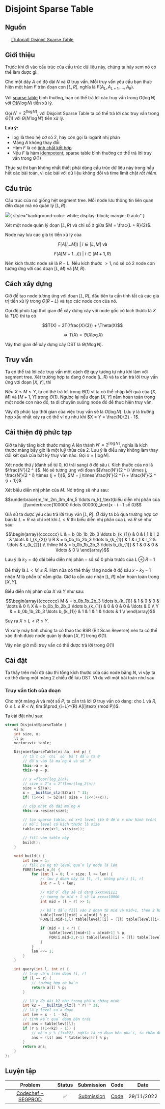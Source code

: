 # Disjoint Sparse Table

## Nguồn

<img src="/CPBlogs/img/codechef.png" width="16" height="16"/> [[Tutorial] Disjoint Sparse Table](https://discuss.codechef.com/t/tutorial-disjoint-sparse-table/17404)

## Giới thiệu

Trước khi đi vào cấu trúc của cấu trúc dữ liệu này, chúng ta hãy xem nó có thể làm được gì.

Cho một dãy $A$ có độ dài $N$ và $Q$ truy vấn. Mỗi truy vấn yêu cầu bạn thực hiện một hàm $F$ trên đoạn con $[L, R]$, nghĩa là $F(A_L, A_{L+1}, \ldots, A_R)$.

Với [sparse table](../../../cp-algorithms/data_structures/fundamentals/sparse_table/sparse_table.md) bình thường, bạn có thể trả lời các truy vấn trong $O(\log  N)$ với $\Theta(N \log N)$ tiền xử lý.

Gọi $N' = 2 ^ {\lceil\log N\rceil}$, với Disjoint Sparse Table ta có thể trả lời các truy vấn trong $\Theta(1)$ với $\Theta(N' \log N')$ tiền xử lý.

**Lưu ý:**

- $\log$ là theo hệ cơ số 2, hay còn gọi là logarit nhị phân
- Mảng $A$ không thay đổi
- Hàm $F$ là có [tính chất kết hợp](https://vi.wikipedia.org/wiki/T%C3%ADnh_k%E1%BA%BFt_h%E1%BB%A3p)
- Nếu $F$ là hàm [idempotent](https://en.wikipedia.org/wiki/Idempotence), sparse table bình thường có thể trả lời truy vấn trong $\Theta(1)$

Thực sự thì bạn không nhất thiết phải dùng cấu trúc dữ liệu này trong hầu hết các bài toán, vì các bài với dữ liệu không đổi và time limit chật *rất hiếm*.

## Cấu trúc

Cấu trúc của nó giống hệt segment tree. Mỗi node lưu thông tin liên quan đến đoạn mà nó quản lý $[L, R)$.

![](figure1.png){ style="background-color: white; display: block; margin: 0 auto" }

Xét một node quản lý đoạn $[L, R)$ và chỉ số ở giữa $M = \frac{L + R}{2}$.

Node này lưu các giá trị tiền xử lý của

$$F(A[i \ldots M]) \text{ | } i \in [L, M] \text{ và} $$

$$F(A[M + 1 \ldots i]) \text{ | } i \in [M + 1, R)$$

Nên kích thước node sẽ là $R - L$. Nếu kích thước $> 1$, nó sẽ có 2 node con tương ứng với các đoạn $[L, M)$ và $[M, R)$.

## Cách xây dựng

Giờ để tạo node tương ứng với đoạn $[L, R)$, đầu tiên ta cần tính tất cả các giá trị tiền xử lý trong $\Theta(R-L)$ và tạo các node con của nó.

Gọi độ phức tạp thời gian để xây dựng cây với node gốc có kích thước là $X$ là $T(X)$ thì ta có

$$T(X) = 2T(\frac{X}{2}) + \Theta(X)$$

$$\Rightarrow T(X) = \Theta(X \log X)$$

Vậy thời gian để xây dựng cây DST là $\Theta(N \log N)$.

## Truy vấn

Ta có thể trả lời các truy vấn một cách đệ quy tương tự như khi làm với segment tree. Xét trường hợp ta đang ở node $[L, R)$ và ta cần trả lời truy vấn ứng với đoạn $[X, Y]$, thì

Nếu $X \leq M \leq Y$, ta có thê trả lời trong $\Theta(1)$ vì ta có thể chập kết quả của $[X, M]$ và $[M+1, Y]$ trong $\Theta(1)$. Ngược lại nếu đoạn $[X, Y]$ nằm hoàn toàn trong một node con nào đó, ta di chuyển xuống node đó để thực hiện truy vấn.

Vậy độ phức tạp thời gian của việc truy vấn sẽ là $O(\log N)$. Lưu ý là trường hợp xấu nhất xảy ra có thể ví dụ như khi $X = Y = \frac{N}{2} - 1$.

## Cải thiện độ phức tạp

Giờ ta hãy tăng kích thước mảng $A$ lên thành $N' = 2 ^ {\lceil\log N\rceil}$, nghĩa là kích thước mảng bây giờ là một luỹ thừa của $2$. Lưu ý là điều này không làm thay đổi kết quả của bất kỳ truy vấn nào. Gọi $x = \lceil\log N\rceil$.

Xét node thứ $j$ (đánh số từ 0, từ trái sang) ở độ sâu $i$. Kích thước của nó là $\frac{N'}{2 ^ i}$. Nó sẽ tương ứng với đoạn $[\frac{N'}{2 ^ i} \times j, \frac{N'}{2 ^ i} \times (j + 1))$, $M = j \times \frac{N'}{2 ^ i} + \frac{N'}{2 ^ {i + 1}}$

Xét biểu diễn nhị phân của $M$. Nó trông sẽ như sau:

$$\underbrace{m_1m_2m_3m_4m_5 \ldots m_k}_\text{biểu diễn nhị phân của j}\underbrace{100000 \ldots 00000}_\text{x - i - 1 số 0}$$

Giả sử ta được yêu cầu trả lời truy vấn $[L, R]$. Ở đây ta bỏ qua trường hợp cơ bản là $L = R$ và chỉ xét khi $L < R$ thì biểu diễn nhị phân của $L$ và $R$ sẽ như sau:

$$\begin{array}{ccccccc}
L & = b_0b_1b_2b_3 \ldots b_{k_{1}} & 0 & l_1 & l_2 & \ldots & l_{k_{2}} \\
R & = b_0b_1b_2b_3 \ldots b_{k_{1}} & 1 & r_1 & r_2 & \ldots & r_{k_{2}} \\
\hline
M & = b_0b_1b_2b_3 \ldots b_{k_{1}} & 1 &   0 &   0 & \ldots & 0         \\
\end{array}$$

Lưu ý là $k_2 = \text{độ dài biểu diễn nhị phân} - \text{số số 0 phía trước của } L \oplus R - 1$

Dễ thấy là $L < M \leq R$. Hơn nữa có thể thấy rằng node ở độ sâu $x - k_2 - 1$ nhận $M$ là phần tử nằm giữa. Giờ ta cần xác nhận $[L, R]$ nằm hoàn toàn trong $[X, Y]$.

Biểu diễn nhị phân của $X$ và $Y$ như sau:

$$\begin{array}{ccccccc}
M & = b_0b_1b_2b_3 \ldots b_{k_{1}} & 1 & 0 & 0 & \ldots & 0 \\
X & = b_0b_1b_2b_3 \ldots b_{k_{1}} & 0 & 0 & 0 & \ldots & 0 \\
Y & = b_0b_1b_2b_3 \ldots b_{k_{1}} & 1 & 1 & 1 & \ldots & 1 \\
\end{array}$$

Suy ra $X \leq L < R \leq Y$.

Vi xử lý máy tính chúng ta có thao tác BSR (Bit Scan Reverse) nên ta có thể xác định được node quản lý đoạn $[X, Y]$ trong $\Theta(1)$.

Vậy nên giờ mỗi truy vấn có thể được trả lời trong $\Theta(1)$

## Cài đặt

Ta thấy trên mỗi độ sâu thì tổng kích thước của các node bằng $N$, vì vậy ta có thể dùng một mảng 2 chiều để lưu DST. Ví dụ với một bài toán như sau:

### Truy vấn tích của đoạn

Cho một mảng $A$ và một số $P$, ta cần trả lời $Q$ truy vấn có dạng: cho $L$ và $R$, $0 \leq L \leq R < N$, tìm $\prod_{i=L}^{R} A[i]\text{ (mod P)}$.

Ta cài đặt như sau:

```cpp
struct DisjointSparseTable {
    vi a;
    int size, x;
    ll p;
    vector<vi> table;

    DisjointSparseTable(vi &a, int p) {
        // tất cả chỉ số bắt đầu từ 0
        // đầu vào là mảng A và số P
        this->a = a;
        this->p = p;

        // x =floor(log_2(n))
        // size = 2^x = 2^floor(log_2(n))
        size = SZ(a);
        x = __builtin_clz(SZ(a)) ^ 31;
        if( (1<<x) != SZ(a)) size = (1<<(++x));

        // cập nhật độ dài mảng A
        this->a.resize(size);

        // tạo sparse table, có x+1 level (từ 0 đến x như hình trên)
        // mỗi level có kích thước là size
        table.resize(x+1, vi(size));
        
        // fill vào table này
        build();
    }

    void build() {
        int len = 1;
        // fill bảng từ level quản lý node lá lên
        FORE(level,x,0) {
            for (int l = 0; l < size; l += len) {
                // lưu ý đoạn này là [l, r), không phải [l, r]
                int r = l + len;

                // mid ở đây sẽ có dạng xxxxx01111
                // tương tự mid + 1 sẽ là xxxxx10000
                int mid = (l + r) >> 1;

                // bắt đầu fill vào 2 đoạn từ mid và mid+1, theo 2 hướng khác nhau
                table[level][mid] = a[mid] % p;
                FORE(i,mid-1,l) table[level][i] = (ll) table[level][i+1] * a[i] % p;

                if (mid + 1 < r) {
                    table[level][mid+1] = a[mid+1] % p;
                    FOR(i,mid+2,r-1) table[level][i] = (ll) table[level][i-1] * a[i] % p;
                }
            }
            len <<= 1;
        }
    }

    int query(int l, int r) {
        // truy vấn trên đoạn [l, r]
        if (l == r) {
            // trường hợp cơ bản
            return a[l] % p;
        }

        // lấy độ dài k2 như trong phần chứng minh
        int k2 = __builtin_clz(l ^ r) ^ 31;
        // lấy level của đoạn
        int lev = x - 1 - k2;
        // tính kết quả đoạn bên trái
        int ans = table[lev][l];
        if (r & ((1<<k2) - 1)) {
            // nếu y % (1<<k2), nghĩa là có đoạn bên phải, ta thêm đoạn bên phải vào
            ans = (ll) ans * table[lev][r] % p;
        }
        return ans;
    }
};
```

## Luyện tập

| Problem | Status | Submission | Code | Date |
| :---: | :-----------: | :---: | :---: | :---: |
| [Codechef - SEGPROD](https://www.codechef.com/problems/SEGPROD) | :white_check_mark: | [Submission](https://www.codechef.com/viewsolution/81305744) | [Code](https://github.com/farmerboy95/CompetitiveProgramming/blob/master/Codechef/CODECHEF%20SEGPROD.cpp) | 29/11/2022 |
